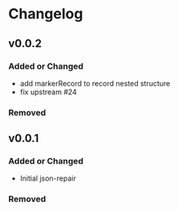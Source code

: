 # Changelog

## v0.0.2

### Added or Changed

- add markerRecord to record nested structure
- fix upstream #24 

### Removed

## v0.0.1

### Added or Changed

- Initial json-repair 

### Removed

